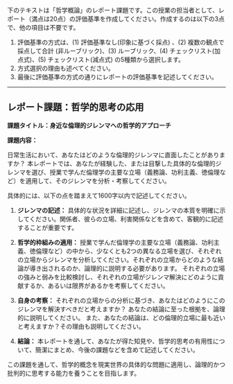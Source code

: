 下のテキストは「哲学概論」のレポート課題です。この授業の担当者として、レポート（満点は20点）の評価基準を作成してください。作成するのは以下の3点で、他の項目は不要です。

1. 評価基準の方式は、(1) 評価基準なし(印象に基づく採点) 、(2) 複数の観点で採点して合計  (非ルーブリック)、(3) ルーブリック、(4) チェックリスト(加点式)、(5) チェックリスト(減点式) の5種類から選択します。
2. 方式選択の理由も述べてください。
3. 最後に評価基準の方式の通りにレポートの評価基準を記述してください。

---------------------------------------
## レポート課題：哲学的思考の応用

**課題タイトル：身近な倫理的ジレンマへの哲学的アプローチ**

**課題内容：**

日常生活において、あなたはどのような倫理的ジレンマに直面したことがありますか？  本レポートでは、あなたが経験した、または目撃した具体的な倫理的ジレンマを選び、授業で学んだ倫理学の主要な立場（義務論、功利主義、徳倫理など）を適用して、そのジレンマを分析・考察してください。

具体的には、以下の点を踏まえて1600字以内で記述してください。

1. **ジレンマの記述：** 具体的な状況を詳細に記述し、ジレンマの本質を明確に示してください。関係者、彼らの立場、利害関係などを含めて、客観的に記述することが重要です。

2. **哲学的枠組みの適用：** 授業で学んだ倫理学の主要な立場（義務論、功利主義、徳倫理など）の中から、少なくとも2つの異なる立場を選び、それぞれの立場からジレンマを分析してください。それぞれの立場からどのような結論が導き出されるのか、論理的に説明する必要があります。  それぞれの立場の強みと弱みを比較検討し、それぞれの立場がジレンマ解決にどのように貢献するか、あるいは限界があるかを考察してください。

3. **自身の考察：** それぞれの立場からの分析に基づき、あなたはどのようにこのジレンマを解決すべきだと考えますか？  あなたの結論に至った根拠を、論理的に説明してください。  また、あなたの結論は、どの倫理的立場に最も近いと考えますか？その理由も説明してください。

4. **結論：** 本レポートを通して、あなたが得た知見や、哲学的思考の有用性について、簡潔にまとめ、今後の課題などを含めて記述してください。


この課題を通して、哲学的概念を現実世界の具体的な問題に適用し、論理的かつ批判的に思考する能力を養うことを目指します。
